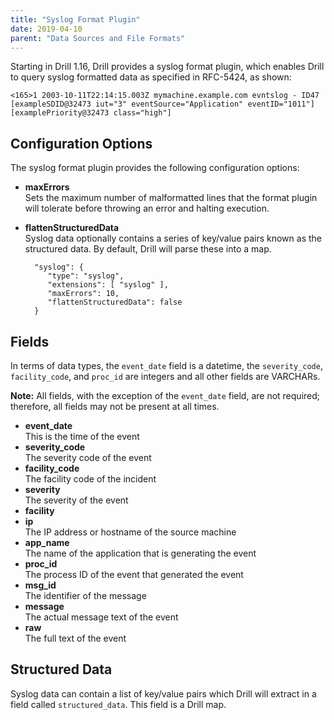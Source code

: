 ```yaml
---
title: "Syslog Format Plugin"
date: 2019-04-10
parent: "Data Sources and File Formats"
---
```


Starting in Drill 1.16, Drill provides a syslog format plugin, which enables Drill to query syslog formatted data as specified in RFC-5424, as shown:

	<165>1 2003-10-11T22:14:15.003Z mymachine.example.com evntslog - ID47 [exampleSDID@32473 iut="3" eventSource="Application" eventID="1011"][examplePriority@32473 class="high"]  

## Configuration Options
The syslog format plugin provides the following configuration options:



- **maxErrors**  
Sets the maximum number of malformatted lines that the format plugin will tolerate before throwing an error and halting execution.  
- **flattenStructuredData**  
Syslog data optionally contains a series of key/value pairs known as the structured data. By default, Drill will parse these into a map.  

		"syslog": {
		   "type": "syslog",
		   "extensions": [ "syslog" ],
		   "maxErrors": 10,
		   "flattenStructuredData": false
		}  

## Fields  

In terms of data types, the `event_date` field is a datetime, the `severity_code`, `facility_code`, and `proc_id` are integers and all other fields are VARCHARs.

**Note:** All fields, with the exception of the `event_date` field, are not required; therefore, all fields may not be present at all times.

- **event_date**  
This is the time of the event  
- **severity_code**  
The severity code of the event  
- **facility_code**   
The facility code of the incident  
- **severity**  
The severity of the event  
- **facility**  
- **ip**  
The IP address or hostname of the source machine  
- **app_name**  
The name of the application that is generating the event  
- **proc_id**  
The process ID of the event that generated the event  
- **msg_id**  
The identifier of the message  
- **message**  
The actual message text of the event  
- **raw**  
The full text of the event  

## Structured Data  

Syslog data can contain a list of key/value pairs which Drill will extract in a field called `structured_data`. This field is a Drill map.
